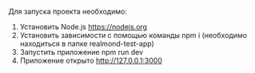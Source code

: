 Для запуска проекта необходимо:
1. Установить Node.js https://nodejs.org
2. Установить зависимости с помощью команды npm i (необходимо находиться в папке realmond-test-app)
3. Запустить приложение npm run dev
4. Приложение открыто http://127.0.0.1:3000